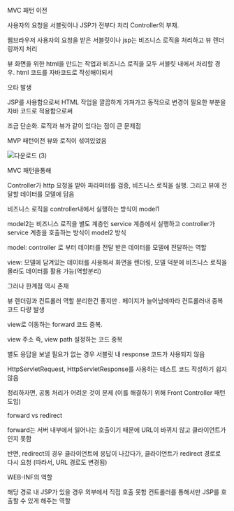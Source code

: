
MVC 패턴 이전

사용자의 요청을 서블릿이나 JSP가 전부다 처리 Controller의 부재.

웹브라우저 사용자의 요청을 받은 서블릿이나 jsp는 비즈니스 로직을 처리하고 뷰 렌더링까지 처리

뷰 화면을 위한 html을 만드는 작업과 비즈니스 로직을 모두 서블릿 내에서 처리할 경우. html 코드를 자바코드로 작성해야되서

오타 발생

JSP를 사용함으로써 HTML 작업을 깔끔하게 가져가고 동적으로 변경이 필요한 부분을 자바 코드로 적용함으로써

조금 단순화. 로직과 뷰가 같이 있다는 점이 큰 문제점


MVP 패턴이전 뷰와 로직이 섞여있었음


![다운로드 (3)](https://user-images.githubusercontent.com/75001605/166586856-efcf17ca-1855-4705-ab78-286caa15e906.png)


MVC 패턴을통해

Controller가 http 요청을 받아 파라미터를 검증, 비즈니스 로직을 실행. 그리고 뷰에 전달할 데이터를 모델에 담음

비즈니스 로직을 controller내에서 실행하는 방식이 model1

model2는 비즈니스 로직을 별도 계층인 service 계층에서 실행하고 controller가 service 계층을 호출하는 방식이 model2 방식

model: controller 로 부터 데이터를 전달 받은 데이터를 모델에 전달하는 역할

view: 모델에 담겨있는 데이터를 사용해서 화면을 렌더링, 모델 덕분에 비즈니스 로직을 몰라도 데이터를 활용 가능(역할분리)


그러나 한계점 역시 존재

뷰 렌더링과 컨트롤러 역할 분리한건 좋지만 . 페이지가 늘어남에따라 컨트롤러내 중복코드 다량 발생

view로 이동하는 forward 코드 중복.

view 주소 즉, view path 설정하는 코드 중복

별도 응답을 보낼 필요가 없는 경우 서블릿 내 response 코드가 사용되지 않음

HttpServletRequest, HttpServletResponse를 사용하는 테스트 코드 작성하기 쉽지 않음

정리하자면, 공통 처리가 어려운 것이 문제 (이를 해결하기 위해 Front Controller 패턴 도입)


forward vs redirect

forward는 서버 내부에서 일어나는 호출이기 때문에 URL이 바뀌지 않고 클라이언트가 인지 못함
 
 
 반면, redirect의 경우 클라이언트에 응답이 나갔다가, 클라이언트가 redirect 경로로 다시 요청 (따라서, URL 경로도 변경됨)


WEB-INF의 역할

해당 경로 내 JSP가 있을 경우 외부에서 직접 호출 못함
컨트롤러를 통해서만 JSP를 호출할 수 있게 해주는 역할
